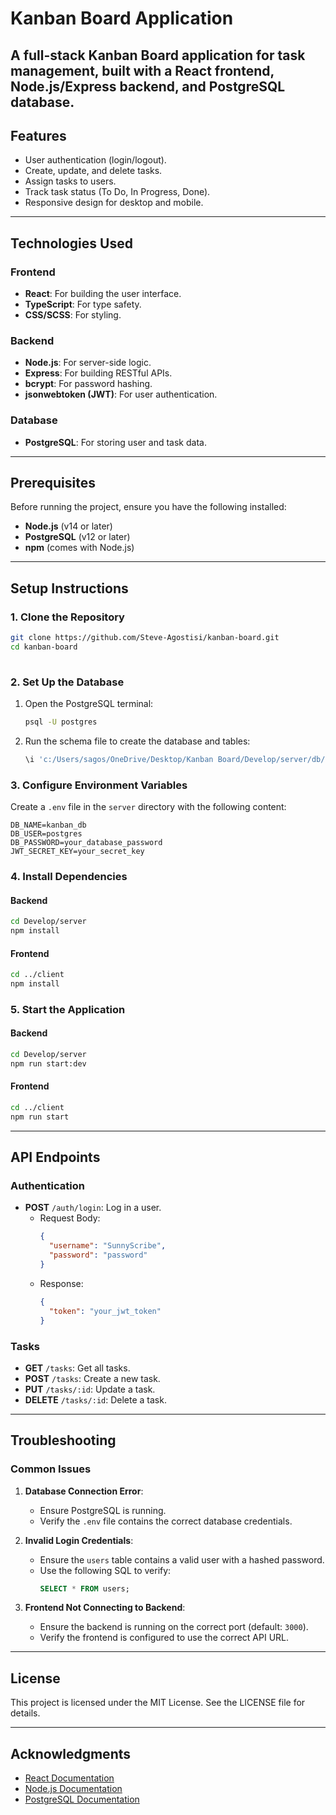 # Kanban Board Application

A full-stack Kanban Board application for task management, built with a **React** frontend, **Node.js/Express** backend, and **PostgreSQL** database.
---

## Features

- User authentication (login/logout).
- Create, update, and delete tasks.
- Assign tasks to users.
- Track task status (To Do, In Progress, Done).
- Responsive design for desktop and mobile.

---

## Technologies Used

### Frontend
- **React**: For building the user interface.
- **TypeScript**: For type safety.
- **CSS/SCSS**: For styling.

### Backend
- **Node.js**: For server-side logic.
- **Express**: For building RESTful APIs.
- **bcrypt**: For password hashing.
- **jsonwebtoken (JWT)**: For user authentication.

### Database
- **PostgreSQL**: For storing user and task data.

---

## Prerequisites

Before running the project, ensure you have the following installed:
- **Node.js** (v14 or later)
- **PostgreSQL** (v12 or later)
- **npm** (comes with Node.js)

---

## Setup Instructions

### 1. Clone the Repository
```bash
git clone https://github.com/Steve-Agostisi/kanban-board.git
cd kanban-board 
 
```
### 2. Set Up the Database
1. Open the PostgreSQL terminal:
   ```bash
   psql -U postgres
   ```
2. Run the schema file to create the database and tables:
   ```sql
   \i 'c:/Users/sagos/OneDrive/Desktop/Kanban Board/Develop/server/db/schema.sql'
   ```

### 3. Configure Environment Variables
Create a `.env` file in the `server` directory with the following content:
```env
DB_NAME=kanban_db
DB_USER=postgres
DB_PASSWORD=your_database_password
JWT_SECRET_KEY=your_secret_key
```

### 4. Install Dependencies
#### Backend
```bash
cd Develop/server
npm install
```

#### Frontend
```bash
cd ../client
npm install
```

### 5. Start the Application
#### Backend
```bash
cd Develop/server
npm run start:dev
```

#### Frontend
```bash
cd ../client
npm run start
```

---

## API Endpoints

### Authentication
- **POST** `/auth/login`: Log in a user.
  - Request Body:
    ```json
    {
      "username": "SunnyScribe", 
      "password": "password"
    }
    ```
  - Response:
    ```json
    {
      "token": "your_jwt_token"
    }
    ```

### Tasks
- **GET** `/tasks`: Get all tasks.
- **POST** `/tasks`: Create a new task.
- **PUT** `/tasks/:id`: Update a task.
- **DELETE** `/tasks/:id`: Delete a task.

---

## Troubleshooting

### Common Issues
1. **Database Connection Error**:
   - Ensure PostgreSQL is running.
   - Verify the `.env` file contains the correct database credentials.

2. **Invalid Login Credentials**:
   - Ensure the `users` table contains a valid user with a hashed password.
   - Use the following SQL to verify:
     ```sql
     SELECT * FROM users;
     ```

3. **Frontend Not Connecting to Backend**:
   - Ensure the backend is running on the correct port (default: `3000`).
   - Verify the frontend is configured to use the correct API URL.

---

## License

This project is licensed under the MIT License. See the LICENSE file for details.

---

## Acknowledgments

- [React Documentation](https://reactjs.org/docs/getting-started.html)
- [Node.js Documentation](https://nodejs.org/en/docs/)
- [PostgreSQL Documentation](https://www.postgresql.org/docs/)
```




